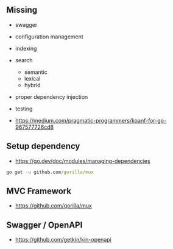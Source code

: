 
## Missing

* swagger
* configuration management
* indexing
* search
  * semantic
  * lexical
  * hybrid
* proper dependency injection
* testing


* https://medium.com/pragmatic-programmers/koanf-for-go-967577726cd8


## Setup dependency

* https://go.dev/doc/modules/managing-dependencies

```cmd
go get -u github.com/gorilla/mux
```

## MVC Framework

* https://github.com/gorilla/mux

## Swagger / OpenAPI

* https://github.com/getkin/kin-openapi